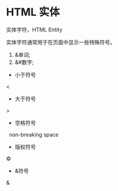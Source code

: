 # HTML 实体

实体字符，HTML Entity

实体字符通常用于在页面中显示一些特殊符号。

1. &单词;
2. &#数字;

- 小于符号

&lt;

- 大于符号

&gt;

- 空格符号

&nbsp; non-breaking space

- 版权符号

&copy;

- &符号

&amp;
